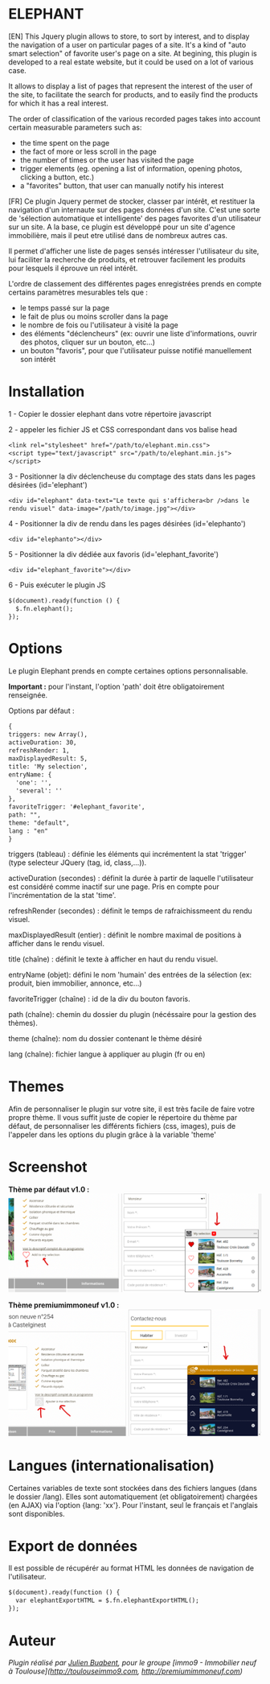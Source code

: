 # ELEPHANT

[EN]
This Jquery plugin allows to store, to sort by interest, and to display the navigation of a user on particular pages of a site. It's a kind of "auto smart selection" of favorite user's page on a site.
At begining, this plugin is developed to a real estate website, but it could be used on a lot of various case.

It allows to display a list of pages that represent the interest of the user of the site, to facilitate the search for products, and to easily find the products for which it has a real interest.

The order of classification of the various recorded pages takes into account certain measurable parameters such as:
- the time spent on the page
- the fact of more or less scroll in the page
- the number of times or the user has visited the page
- trigger elements (eg. opening a list of information, opening photos, clicking a button, etc.)
- a "favorites" button, that user can manually notify his interest

[FR]
Ce plugin Jquery permet de stocker, classer par intérêt, et restituer la navigation d'un internaute sur des pages données d'un site. C'est une sorte de 'sélection automatique et intelligente' des pages favorites d'un utilisateur sur un site.
A la base, ce plugin est développé pour un site d'agence immobilière, mais il peut etre utilisé dans de nombreux autres cas.

Il permet d'afficher une liste de pages sensés intéresser l'utilisateur du site, lui faciliter la recherche de produits, et retrouver facilement les produits pour lesquels il éprouve un réel intérêt.

L'ordre de classement des différentes pages enregistrées prends en compte certains paramètres mesurables tels que :
- le temps passé sur la page
- le fait de plus ou moins scroller dans la page
- le nombre de fois ou l'utilisateur à visité la page
- des éléments "déclencheurs" (ex: ouvrir une liste d'informations, ouvrir des photos, cliquer sur un bouton, etc...)
- un bouton "favoris", pour que l'utilisateur puisse notifié manuellement son intérêt



# Installation
1 - Copier le dossier elephant dans votre répertoire javascript

2 - appeler les fichier JS et CSS correspondant dans vos balise head
~~~~
<link rel="stylesheet" href="/path/to/elephant.min.css">
<script type="text/javascript" src="/path/to/elephant.min.js"></script>
~~~~

3 - Positionner la div déclencheuse du comptage des stats dans les pages désirées (id='elephant')
~~~~
<div id="elephant" data-text="Le texte qui s'affichera<br />dans le rendu visuel" data-image="/path/to/image.jpg"></div>
~~~~


4 - Positionner la div de rendu dans les pages désirées (id='elephanto')
~~~~
<div id="elephanto"></div>
~~~~

5 - Positionner la div dédiée aux favoris (id='elephant_favorite')
~~~~
<div id="elephant_favorite"></div>
~~~~


6 - Puis exécuter le plugin JS
~~~~
$(document).ready(function () {
  $.fn.elephant();
});
~~~~

# Options
Le plugin Elephant prends en compte certaines options personnalisable.

**Important :** pour l'instant, l'option 'path' doit être obligatoirement renseignée.

Options par défaut :
~~~~
{
triggers: new Array(),
activeDuration: 30,
refreshRender: 1,
maxDisplayedResult: 5,
title: 'My selection',
entryName: {
  'one': '',
  'several': ''
},
favoriteTrigger: '#elephant_favorite',
path: "",
theme: "default",
lang : "en"
}
~~~~
triggers (tableau) : définie les éléments qui incrémentent la stat 'trigger' (type selecteur JQuery (tag, id, class,...)).

activeDuration (secondes) : définit la durée à partir de laquelle l'utilisateur est considéré comme inactif sur une page. Pris en compte pour l'incrémentation de la stat 'time'.

refreshRender (secondes) : définit le temps de rafraichissmeent du rendu visuel.

maxDisplayedResult (entier) : définit le nombre maximal de positions à afficher dans le rendu visuel.

title (chaîne) : définit le texte à afficher en haut du rendu visuel.

entryName (objet): défini le nom 'humain' des entrées de la sélection (ex: produit, bien immobilier, annonce, etc...)

favoriteTrigger (chaîne) : id de la div du bouton favoris.

path (chaîne): chemin du dossier du plugin (nécéssaire pour la gestion des thèmes).

theme (chaîne): nom du dossier contenant le thème désiré

lang (chaîne): fichier langue à appliquer au plugin (fr ou en)


# Themes

Afin de personnaliser le plugin sur votre site, il est très facile de faire votre propre thème. Il vous suffit juste de copier le répertoire du thème par défaut,
de personnaliser les différents fichiers (css, images), puis de l'appeler dans les options du plugin grâce à la variable 'theme'


# Screenshot

**Thème par défaut v1.0 :**
![theme par defaut](https://github.com/fyzalis/elephant/blob/master/demo/elephant-screenshot-default.png)


**Thème premiumimmoneuf v1.0 :**
![theme premium](https://github.com/fyzalis/elephant/blob/master/demo/elephant-screenshot-premium.png)



# Langues (internationalisation)

Certaines variables de texte sont stockées dans des fichiers langues (dans le dossier /lang). Elles sont automatiquement (et obligatoirement) chargées (en AJAX) via l'option {lang: 'xx'}.
Pour l'instant, seul le français et l'anglais sont disponibles.

# Export de données

Il est possible de récupérér au format HTML les données de navigation de l'utilisateur.
~~~~
$(document).ready(function () {
  var elephantExportHTML = $.fn.elephantExportHTML();
});
~~~~


# Auteur
*Plugin réalisé par [Julien Buabent](http://julienbuabent.fr), pour le groupe [immo9 - Immobilier neuf à Toulouse](http://toulouseimmo9.com, http://premiumimmoneuf.com)*
